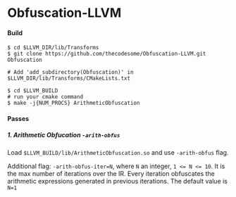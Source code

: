 # Obfuscation-LLVM

#### Build
```
$ cd $LLVM_DIR/lib/Transforms
$ git clone https://github.com/thecodesome/Obfuscation-LLVM.git Obfuscation

# Add 'add_subdirectory(Obfuscation)' in $LLVM_DIR/lib/Transforms/CMakeLists.txt

$ cd $LLVM_BUILD
# run your cmake command
$ make -j{NUM_PROCS} ArithmeticObfuscation

```
#### Passes
##### 1. Arithmetic Obfucation `-arith-obfus`

Load `$LLVM_BUILD/lib/ArithmeticObfuscation.so` and use `-arith-obfus` flag.

Additional flag: `-arith-obfus-iter=N`, where `N` an integer, `1 <= N <= 10`. It is the max number of iterations over the IR. Every iteration obfuscates the arithmetic expressions generated in previous iterations. The default value is `N=1`
